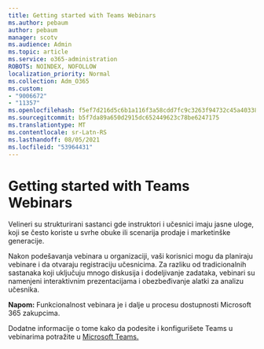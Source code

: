 ```yaml
---
title: Getting started with Teams Webinars
ms.author: pebaum
author: pebaum
manager: scotv
ms.audience: Admin
ms.topic: article
ms.service: o365-administration
ROBOTS: NOINDEX, NOFOLLOW
localization_priority: Normal
ms.collection: Adm_O365
ms.custom:
- "9006672"
- "11357"
ms.openlocfilehash: f5ef7d216d5c6b1a116f3a58cdd7fc9c3263f94732c45a403381b987381be37b
ms.sourcegitcommit: b5f7da89a650d2915dc652449623c78be6247175
ms.translationtype: MT
ms.contentlocale: sr-Latn-RS
ms.lasthandoff: 08/05/2021
ms.locfileid: "53964431"
---
```

# <a name="getting-started-with-teams-webinars"></a>Getting started with Teams Webinars

Velineri su strukturirani sastanci gde instruktori i učesnici imaju jasne uloge, koji se često koriste u svrhe obuke ili scenarija prodaje i marketinške generacije.

Nakon podešavanja vebinara u organizaciji, vaši korisnici mogu da planiraju vebinare i da otvaraju registraciju učesnicima. Za razliku od tradicionalnih sastanaka koji uključuju mnogo diskusija i dodeljivanje zadataka, vebinari su namenjeni interaktivnim prezentacijama i obezbeđivanje alatki za analizu učesnika.

**Napom:** Funkcionalnost vebinara je i dalje u procesu dostupnosti Microsoft 365 zakupcima. 

Dodatne informacije o tome kako da podesite i konfigurišete Teams u vebinarima potražite u [Microsoft Teams.](/microsoftteams/set-up-webinars)